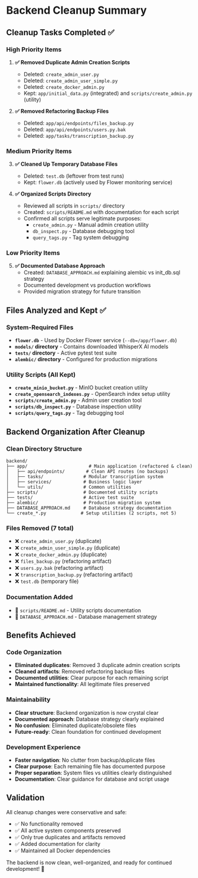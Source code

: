 # Backend Cleanup Summary

## Cleanup Tasks Completed ✅

### High Priority Items
1. **✅ Removed Duplicate Admin Creation Scripts**
   - Deleted: `create_admin_user.py`
   - Deleted: `create_admin_user_simple.py` 
   - Deleted: `create_docker_admin.py`
   - Kept: `app/initial_data.py` (integrated) and `scripts/create_admin.py` (utility)

2. **✅ Removed Refactoring Backup Files**
   - Deleted: `app/api/endpoints/files_backup.py`
   - Deleted: `app/api/endpoints/users.py.bak`
   - Deleted: `app/tasks/transcription_backup.py`

### Medium Priority Items
3. **✅ Cleaned Up Temporary Database Files**
   - Deleted: `test.db` (leftover from test runs)
   - Kept: `flower.db` (actively used by Flower monitoring service)

4. **✅ Organized Scripts Directory**
   - Reviewed all scripts in `scripts/` directory
   - Created: `scripts/README.md` with documentation for each script
   - Confirmed all scripts serve legitimate purposes:
     - `create_admin.py` - Manual admin creation utility
     - `db_inspect.py` - Database debugging tool
     - `query_tags.py` - Tag system debugging

### Low Priority Items
5. **✅ Documented Database Approach**
   - Created: `DATABASE_APPROACH.md` explaining alembic vs init_db.sql strategy
   - Documented development vs production workflows
   - Provided migration strategy for future transition

## Files Analyzed and Kept ✅

### System-Required Files
- **`flower.db`** - Used by Docker Flower service (`--db=/app/flower.db`)
- **`models/` directory** - Contains downloaded WhisperX AI models
- **`tests/` directory** - Active pytest test suite
- **`alembic/` directory** - Configured for production migrations

### Utility Scripts (All Kept)
- **`create_minio_bucket.py`** - MinIO bucket creation utility
- **`create_opensearch_indexes.py`** - OpenSearch index setup utility
- **`scripts/create_admin.py`** - Admin user creation tool
- **`scripts/db_inspect.py`** - Database inspection utility
- **`scripts/query_tags.py`** - Tag debugging tool

## Backend Organization After Cleanup

### Clean Directory Structure
```
backend/
├── app/                       # Main application (refactored & clean)
│   ├── api/endpoints/        # Clean API routes (no backups)
│   ├── tasks/               # Modular transcription system
│   ├── services/            # Business logic layer
│   └── utils/               # Common utilities
├── scripts/                 # Documented utility scripts
├── tests/                   # Active test suite
├── alembic/                 # Production migration system
├── DATABASE_APPROACH.md     # Database strategy documentation
└── create_*.py             # Setup utilities (2 scripts, not 5)
```

### Files Removed (7 total)
- ❌ `create_admin_user.py` (duplicate)
- ❌ `create_admin_user_simple.py` (duplicate)
- ❌ `create_docker_admin.py` (duplicate)
- ❌ `files_backup.py` (refactoring artifact)
- ❌ `users.py.bak` (refactoring artifact)
- ❌ `transcription_backup.py` (refactoring artifact)
- ❌ `test.db` (temporary file)

### Documentation Added
- 📝 `scripts/README.md` - Utility scripts documentation
- 📝 `DATABASE_APPROACH.md` - Database management strategy

## Benefits Achieved

### Code Organization
- **Eliminated duplicates**: Removed 3 duplicate admin creation scripts
- **Cleaned artifacts**: Removed refactoring backup files
- **Documented utilities**: Clear purpose for each remaining script
- **Maintained functionality**: All legitimate files preserved

### Maintainability  
- **Clear structure**: Backend organization is now crystal clear
- **Documented approach**: Database strategy clearly explained
- **No confusion**: Eliminated duplicate/obsolete files
- **Future-ready**: Clean foundation for continued development

### Development Experience
- **Faster navigation**: No clutter from backup/duplicate files
- **Clear purpose**: Each remaining file has documented purpose
- **Proper separation**: System files vs utilities clearly distinguished
- **Documentation**: Clear guidance for database and script usage

## Validation

All cleanup changes were conservative and safe:
- ✅ No functionality removed
- ✅ All active system components preserved
- ✅ Only true duplicates and artifacts removed
- ✅ Added documentation for clarity
- ✅ Maintained all Docker dependencies

The backend is now clean, well-organized, and ready for continued development! 🎉